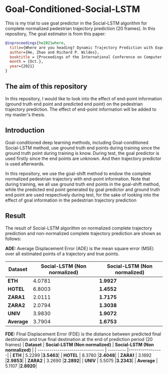 # Goal-Conditioned-Social-LSTM
This is my trial to use goal predictor in the Social-LSTM algorithm for complete normalized pedestrian trajectory prediction (20 frames). 
In this repository, The goal estimator is from this paper:
```bibtex
@inproceedings{he2021where,
  title={Where are you heading? Dynamic Trajectory Prediction with Expert Goal Examples},
  author={He, Zhao and Richard P. Wildes},
  booktitle = {Proceedings of the International Conference on Computer Vision (ICCV)},
  month = {Oct.},
  year={2021}
}
```
## The aim of this repository
In this repository, I would like to look into the effect of end-point information (ground truth end point and predicted end point)
on the pedestrian trajectory prediction. The effect of end-point information will be added to my master's thesis.

## Introduction
Goal-conditioned deep learning methods, including Goal-conditioned Social-LSTM method, use ground truth end points during training 
since the ground truth point during training is know. During test, the goal predictor is used firstly since the end points are unknown. And then 
trajectory predictor is used afterwards.

In this repository, we use the goal-shift method to endow the complete normalized pedestrian trajectory with end-point information. 
Note that during training, we all use ground truth end points in the goal-shift method, while the predicted end point generated by goal predictor and
ground truth end point are used respectively during test, for the sake of looking into the effect of goal information in the pedestrian trajectory prediction

## Result
The result of Social-LSTM algorithm on normalized complete trajectory prediction and non-normalized complete trajectory prediction are shown as follows:

**ADE:**
Average Displacement Error (ADE) is the mean square error (MSE) over all estimated points of a trajectory and true points.

| **Dataset**                           | **Social-LSTM (Non normalized)** | **Social-LSTM (Non normalized)**  |
| --------------------------------- | --------- |-----------------|
| **ETH**                     | 4.0781  |**1.9927**|
| **HOTEL**                     | 6.8003   |**1.4552**|
| **ZARA1**                     | 2.0111   |**1.7175**|
| **ZARA2**                     |  2.0794  |**1.3038**|
| **UNIV**                     | 3.9830   |**1.9072**|
| **Average**                     | 3.7904   |**1.6753**|

**FDE:**
FInal Displacement Error (FDE) is the distance between predicted final destination and true final destination at the end of prediction period (20 frames)
| **Dataset**                           | **Social-LSTM (Non normalized)** | **Social-LSTM (Non normalized)**  |
| --------------------------------- | --------- |-----------------|
| **ETH**                     | 5.2299  |**3.5463**|
| **HOTEL**                     | 8.3780   |**2.4048**|
| **ZARA1**                     | 3.1692   |**2.9853**|
| **ZARA2**                     |  3.2690  |**2.2892**|
| **UNIV**                     | 5.5075   |**3.2343**|
| **Average**                     | 5.1107   |**2.8920**|


